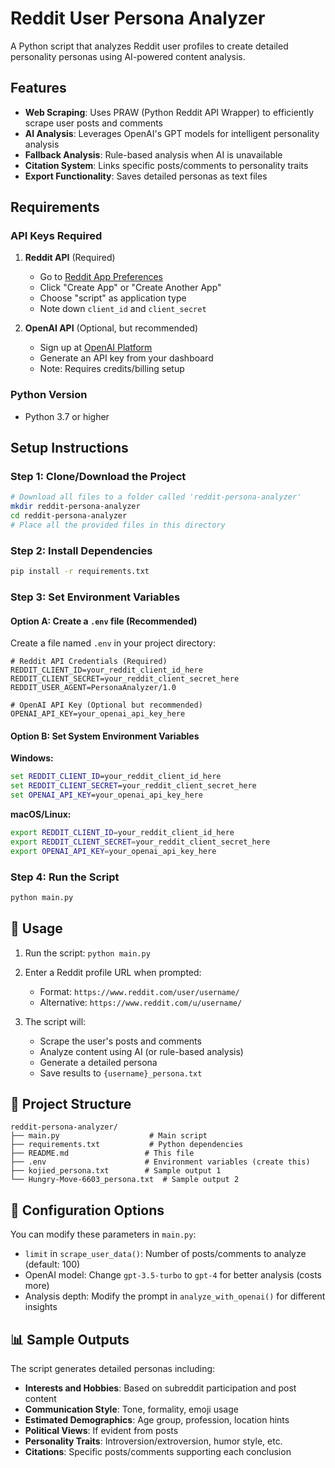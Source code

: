 # Reddit User Persona Analyzer

A Python script that analyzes Reddit user profiles to create detailed personality personas using AI-powered content analysis.

## Features

- **Web Scraping**: Uses PRAW (Python Reddit API Wrapper) to efficiently scrape user posts and comments
- **AI Analysis**: Leverages OpenAI's GPT models for intelligent personality analysis
- **Fallback Analysis**: Rule-based analysis when AI is unavailable
- **Citation System**: Links specific posts/comments to personality traits
- **Export Functionality**: Saves detailed personas as text files

## Requirements

### API Keys Required

1. **Reddit API** (Required)
   - Go to [Reddit App Preferences](https://www.reddit.com/prefs/apps)
   - Click "Create App" or "Create Another App"
   - Choose "script" as application type
   - Note down `client_id` and `client_secret`

2. **OpenAI API** (Optional, but recommended)
   - Sign up at [OpenAI Platform](https://platform.openai.com/)
   - Generate an API key from your dashboard
   - Note: Requires credits/billing setup

### Python Version
- Python 3.7 or higher

##  Setup Instructions

### Step 1: Clone/Download the Project
```bash
# Download all files to a folder called 'reddit-persona-analyzer'
mkdir reddit-persona-analyzer
cd reddit-persona-analyzer
# Place all the provided files in this directory
```

### Step 2: Install Dependencies
```bash
pip install -r requirements.txt
```

### Step 3: Set Environment Variables

#### Option A: Create a `.env` file (Recommended)
Create a file named `.env` in your project directory:

```env
# Reddit API Credentials (Required)
REDDIT_CLIENT_ID=your_reddit_client_id_here
REDDIT_CLIENT_SECRET=your_reddit_client_secret_here
REDDIT_USER_AGENT=PersonaAnalyzer/1.0

# OpenAI API Key (Optional but recommended)
OPENAI_API_KEY=your_openai_api_key_here
```

#### Option B: Set System Environment Variables

**Windows:**
```cmd
set REDDIT_CLIENT_ID=your_reddit_client_id_here
set REDDIT_CLIENT_SECRET=your_reddit_client_secret_here
set OPENAI_API_KEY=your_openai_api_key_here
```

**macOS/Linux:**
```bash
export REDDIT_CLIENT_ID=your_reddit_client_id_here
export REDDIT_CLIENT_SECRET=your_reddit_client_secret_here
export OPENAI_API_KEY=your_openai_api_key_here
```

### Step 4: Run the Script
```bash
python main.py
```

## 📖 Usage

1. Run the script: `python main.py`
2. Enter a Reddit profile URL when prompted:
   - Format: `https://www.reddit.com/user/username/`
   - Alternative: `https://www.reddit.com/u/username/`

3. The script will:
   - Scrape the user's posts and comments
   - Analyze content using AI (or rule-based analysis)
   - Generate a detailed persona
   - Save results to `{username}_persona.txt`

## 📁 Project Structure

```
reddit-persona-analyzer/
├── main.py                    # Main script
├── requirements.txt           # Python dependencies
├── README.md                 # This file
├── .env                      # Environment variables (create this)
├── kojied_persona.txt        # Sample output 1
└── Hungry-Move-6603_persona.txt  # Sample output 2
```

## 🔧 Configuration Options

You can modify these parameters in `main.py`:

- `limit` in `scrape_user_data()`: Number of posts/comments to analyze (default: 100)
- OpenAI model: Change `gpt-3.5-turbo` to `gpt-4` for better analysis (costs more)
- Analysis depth: Modify the prompt in `analyze_with_openai()` for different insights



## 📊 Sample Outputs

The script generates detailed personas including:

- **Interests and Hobbies**: Based on subreddit participation and post content
- **Communication Style**: Tone, formality, emoji usage
- **Estimated Demographics**: Age group, profession, location hints
- **Political Views**: If evident from posts
- **Personality Traits**: Introversion/extroversion, humor style, etc.
- **Citations**: Specific posts/comments supporting each conclusion


